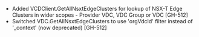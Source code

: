 * Added VCDClient.GetAllNsxtEdgeClusters for lookup of NSX-T Edge Clusters in wider scopes -
  Provider VDC, VDC Group or VDC [GH-512]
* Switched VDC.GetAllNsxtEdgeClusters to use 'orgVdcId' filter instead of '_context' (now deprecated)
  [GH-512]
